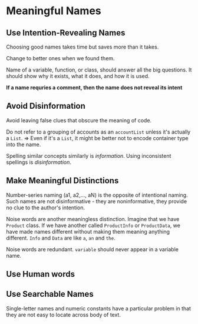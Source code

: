 # Meaningful Names

## Use Intention-Revealing Names
Choosing good names takes time but saves more than it takes.

Change to better ones when we found them.

Name of a variable, function, or class, should answer all the big questions. It should show why it exists, what it does, and how it is used.

**If a name requries a comment, then the name does not reveal its intent**

## Avoid Disinformation
Avoid leaving false clues that obscure the meaning of code.

Do not refer to a grouping of accounts as an `accountList` unless it's actually a `List`. 
=> Even if it's a `List`, it might be better not to encode container type into the name.

Spelling similar concepts similarly is *information*. Using inconsistent spellings is *disinformation*. 

## Make Meaningful Distinctions
Number-series naming (a1, a2,..., aN) is the opposite of intentional naming. Such names are not disinformative - they are noninformative, they provide no clue to the author's intention. 

Noise words are another meaningless distinction. Imagine that we have `Product` class. If we have another called `ProductInfo` or `ProductData`, we have made names different without making them meaning anything different. `Info` and `Data` are like `a`, `an` and `the`.

Noise words are redundant. `variable` should never appear in a variable name. 

## Use Human words

## Use Searchable Names
Single-letter names and numeric constants have a particular problem in that they are not easy to locate across body of text. 